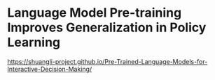 # Language Model Pre-training Improves Generalization in Policy Learning

https://shuangli-project.github.io/Pre-Trained-Language-Models-for-Interactive-Decision-Making/
